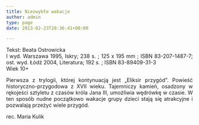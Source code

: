 ```yaml
---
title: Niezwykłe wakacje
author: admin
type: page
date: 2013-02-23T20:36:41+00:00

---
```

<p style="text-align: justify;">
  Tekst: Beata Ostrowicka<br /> I wyd. Warszawa 1995, Iskry; 238 s. ; 125 x 195 mm ; ISBN 83-207-1487-7; ost. wyd. Łódź 2004, Literatura; 192 s. ; ISBN 83-89409-31-3<br /> Wiek 10+
</p>

<p style="text-align: justify;">
  Pierwsza z trylogii, której kontynuacją jest „Eliksir przygód”. Powieść historyczno-przygodowa z XVII wieku. Tajemniczy kamień, osadzony w rękojeści sztyletu z czasów króla Jana III, umożliwia wędrówkę w czasie. W ten sposób nudne początkowo wakacje grupy dzieci stają się atrakcyjne i pozwalają przeżyć wiele przygód.
</p>

<p style="text-align: justify;">
  rec. Maria Kulik
</p>